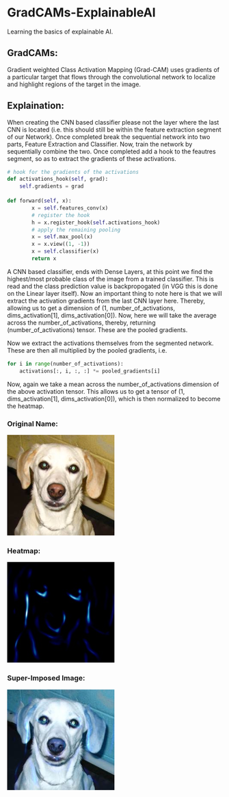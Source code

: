 # GradCAMs-ExplainableAI

Learning the basics of explainable AI.

## GradCAMs:

Gradient weighted Class Activation Mapping (Grad-CAM) uses gradients of a particular target that flows through the convolutional network to localize and highlight regions of the target in the image.

## Explaination:

When creating the CNN based classifier please not the layer where the last CNN is located (i.e. this should still be within the feature extraction segment of our Network). Once completed break the sequential network into two parts, Feature Extraction and Classifier. Now, train the network by sequentially combine the two. Once completed add a hook to the feautres segment, so as to extract the gradients of these activations.

```python
# hook for the gradients of the activations
def activations_hook(self, grad):
	self.gradients = grad

def forward(self, x):
		x = self.features_conv(x)
		# register the hook
		h = x.register_hook(self.activations_hook)
		# apply the remaining pooling
		x = self.max_pool(x)
		x = x.view((1, -1))
		x = self.classifier(x)
		return x
```

A CNN based classifier, ends with Dense Layers, at this point we find the highest/most probable class of the image from a trained classifier. This is read and the class prediction value is backpropogated (in VGG this is done on the Linear layer itself). Now an important thing to note here is that we will extract the activation gradients from the last CNN layer here. Thereby, allowing us to get a dimension of (1, number_of_activations, dims_activation[1], dims_activation[0]). Now, here we will take the average across the number_of_activations, thereby, returning (number_of_activations) tensor. These are the pooled gradients.

Now we extract the activations themselves from the segmented network. These are then all multiplied by the pooled gradients, i.e.

```python
for i in range(number_of_activations):
	activations[:, i, :, :] *= pooled_gradients[i]
```

Now, again we take a mean across the number_of_activations dimension of the above activation tensor. This allows us to get a tensor of (1, dims_activation[1], dims_activation[0]), which is then normalized to become the heatmap.

### Original Name:

![original_name](./gradCAM_results/original_image.jpg)

### Heatmap:

![heatmap](./gradCAM_results/heatmap.jpg)

### Super-Imposed Image:

![superimposed_image](./gradCAM_results/superimposed_image.jpg)